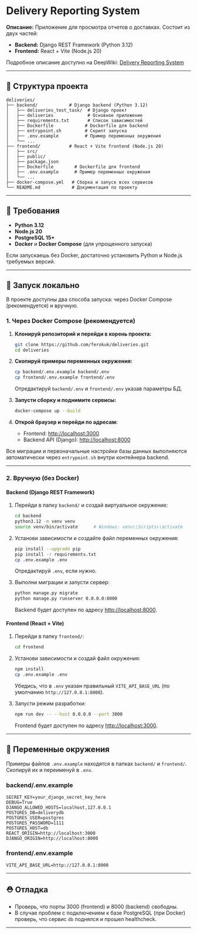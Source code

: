# Delivery Reporting System

**Описание:**
Приложение для просмотра отчетов о доставках. Состоит из двух частей:

* **Backend:** Django REST Framework (Python 3.12)
* **Frontend:** React + Vite (Node.js 20)

Подробное описание доступно на DeepWiki: [Delivery Reporting System](https://deepwiki.com/ferokuk/deliveries)

---

## 📁 Структура проекта

```
deliveries/
├── backend/            # Django backend (Python 3.12)
│   ├── deliveries_test_task/  # Django проект
│   ├── deliveries             # Основное приложение
│   ├── requirements.txt       # Список зависимостей
│   ├── Dockerfile            # Dockerfile для backend
│   ├── entrypoint.sh         # Скрипт запуска
│   ├── .env.example          # Пример переменных окружения
│   └── ...
├── frontend/           # React + Vite frontend (Node.js 20)
│   ├── src/
│   ├── public/
│   ├── package.json
│   ├── Dockerfile        # Dockerfile для frontend
│   ├── .env.example      # Пример переменных окружения
│   └── ...
├── docker-compose.yml   # Сборка и запуск всех сервисов
└── README.md            # Документация по проекту
```

---

## 🧰 Требования

* **Python 3.12**
* **Node.js 20**
* **PostgreSQL 15+**
* **Docker** и **Docker Compose** (для упрощенного запуска)

Если запускаешь без Docker, достаточно установить Python и Node.js требуемых версий.

---

## 🚀 Запуск локально

В проекте доступны два способа запуска: через Docker Compose (рекомендуется) и вручную.

### 1. Через Docker Compose (рекомендуется)

1. **Клонируй репозиторий и перейди в корень проекта:**

   ```bash
   git clone https://github.com/ferokuk/deliveries.git
   cd deliveries
   ```

2. **Скопируй примеры переменных окружения:**

   ```bash
   cp backend/.env.example backend/.env
   cp frontend/.env.example frontend/.env
   ```

   Отредактируй `backend/.env` и `frontend/.env` указав параметры БД.

3. **Запусти сборку и поднимите сервисы:**

   ```bash
   docker-compose up --build
   ```

4. **Открой браузер и перейди по адресам:**

   * Frontend: [http://localhost:3000](http://localhost:3000)
   * Backend API (Django): [http://localhost:8000](http://localhost:8000)

Все миграции и первоначальные настройки базы данных выполняются автоматически через `entrypoint.sh` внутри контейнера backend.

---

### 2. Вручную (без Docker)

#### Backend (Django REST Framework)

1. Перейди в папку `backend/` и создай виртуальное окружение:

   ```bash
   cd backend
   python3.12 -m venv venv
   source venv/bin/activate      # Windows: venv\\Scripts\\activate
   ```

2. Установи зависимости и создайте файл переменных окружения:

   ```bash
   pip install --upgrade pip
   pip install -r requirements.txt
   cp .env.example .env
   ```

   Отредактируй `.env`, если нужно.

3. Выполни миграции и запусти сервер:

   ```bash
   python manage.py migrate
   python manage.py runserver 0.0.0.0:8000
   ```

   Backend будет доступен по адресу [http://localhost:8000](http://localhost:8000).

#### Frontend (React + Vite)

1. Перейди в папку `frontend/`:

   ```bash
   cd frontend
   ```

2. Установи зависимости и создай файл окружения:

   ```bash
   npm install
   cp .env.example .env
   ```

   Убедись, что в `.env` указан правильный `VITE_API_BASE_URL` (по умолчанию `http://127.0.0.1:8000`).

3. Запусти режим разработки:

   ```bash
   npm run dev -- --host 0.0.0.0 --port 3000
   ```

   Frontend будет доступен по адресу [http://localhost:3000](http://localhost:3000).

---

## 🔐 Переменные окружения

Примеры файлов `.env.example` находятся в папках `backend/` и `frontend/`. Скопируй их и переименуй в `.env`.

### backend/.env.example

```env
SECRET_KEY=your_django_secret_key_here
DEBUG=True
DJANGO_ALLOWED_HOSTS=localhost,127.0.0.1
POSTGRES_DB=deliverydb
POSTGRES_USER=postgres
POSTGRES_PASSWORD=1111
POSTGRES_HOST=db
REACT_ORIGIN=http://localhost:3000
DJANGO_ORIGIN=http://localhost:8000
```

### frontend/.env.example

```env
VITE_API_BASE_URL=http://127.0.0.1:8000
```

---

## ⛑️ Отладка

* Проверь, что порты 3000 (frontend) и 8000 (backend) свободны.
* В случае проблем с подключением к базе PostgreSQL (при Docker) проверь, что сервис `db` поднялся и прошел healthcheck.

---

